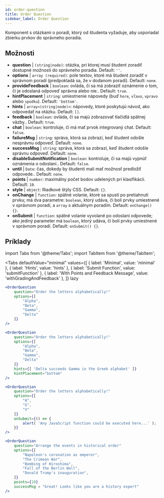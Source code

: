```yaml
---
id: order-question
title: Order Question
sidebar_label: Order Question
---
```


Komponent s otázkami o poradí, ktorý od študenta vyžaduje, aby usporiadal zbierku prvkov do správneho poradia.

## Možnosti

* __question__ | `(string|node)`: otázka, pri ktorej musí študent zoradiť dostupné možnosti do správneho poradia. Default: `''`.
* __options__ | `array (required)`: pole textov, ktoré má študent zoradiť v správnom poradí (predpokladá sa, že v dodanom poradí). Default: `none`.
* __provideFeedback__ | `boolean`: ovláda, či sa má zobraziť oznámenie o tom, či je odoslaná odpoveď správna alebo nie.. Default: `true`.
* __hintPlacement__ | `string`: umiestnenie nápovedy (buď `hore`, `vľavo`, `vpravo` alebo `spodku`). Default: `'bottom'`.
* __hints__ | `array<(string|node)>`: nápovedy, ktoré poskytujú návod, ako odpovedať na otázku. Default: `[]`.
* __feedback__ | `boolean`: ovláda, či sa majú zobrazovať tlačidlá spätnej väzby.. Default: `true`.
* __chat__ | `boolean`: kontroluje, či má mať prvok integrovaný chat. Default: `false`.
* __failureMsg__ | `string`: správa, ktorá sa zobrazí, keď študent odošle nesprávnu odpoveď. Default: `none`.
* __successMsg__ | `string`: správa, ktorá sa zobrazí, keď študent odošle správnu odpoveď. Default: `none`.
* __disableSubmitNotification__ | `boolean`: kontroluje, či sa majú vypnúť oznámenia o odoslaní.. Default: `false`.
* __until__ | `Date`: čas, dokedy by študenti mali mať možnosť predložiť odpovede.. Default: `none`.
* __points__ | `number`: maximálny počet bodov udelených pri klasifikácii. Default: `10`.
* __style__ | `object`: Riadkové štýly CSS. Default: `{}`.
* __onChange__ | `function`: spätné volanie, ktoré sa spustí po pretiahnutí prvku; má dva parametre: `boolean`, ktorý udáva, či boli prvky umiestnené v správnom poradí, a `array` s aktuálnym poradím. Default: `onChange() {}`.
* __onSubmit__ | `function`: spätné volanie vyvolané po odoslaní odpovede; ako jediný parameter má `boolean`, ktorý udáva, či boli prvky umiestnené v správnom poradí. Default: `onSubmit() {}`.


## Príklady

import Tabs from '@theme/Tabs';
import TabItem from '@theme/TabItem';

<Tabs
    defaultValue="minimal"
    values={[
        { label: 'Minimal', value: 'minimal' },
        { label: 'Hints', value: 'hints' },
        { label: 'Submit Function', value: 'submitFunction' },
        { label: 'With Points and Feedback Message', value: 'withGradingAndFeedback' },
    ]}
    lazy
>

<TabItem value="minimal">

```jsx live
<OrderQuestion
    question="Order the letters alphabetically!"
    options={[
        "Alpha",
        "Beta",
        "Gamma",
        "Delta"
    ]}
/>
```
</TabItem>

<TabItem value="hints">

```jsx live
<OrderQuestion
    question="Order the letters alphabetically!"
    options={[
        "Alpha",
        "Beta",
        "Gamma",
        "Delta"
    ]}
    hints={[ 'Delta succeeds Gamma in the Greek alphabet' ]}
    hintPlacement="bottom"
/>
```
</TabItem>

<TabItem value="submitFunction">

```jsx live
<OrderQuestion
    question="Order the letters alphabetically!"
    options={[
        "A",
        "G",
        "V"
    ]}
    onSubmit={() => {
        alert( 'Any JavaScript function could be executed here...' );
    }}
/>
```
</TabItem>

<TabItem value="withGradingAndFeedback">

```jsx live
<OrderQuestion
    question="Arrange the events in historical order"
    options={[
        "Napoleon's coronation as emperor",
        "The Crimean War",
        "Bombing of Hiroshima",
        "Fall of the Berlin Wall",
        "Donald Trump's inauguration",
    ]}
    points={10}
    successMsg = "Great! Looks like you are a history expert"
/>
```
</TabItem>

</Tabs>
